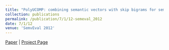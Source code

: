 ```yaml
---
title: "PolyUCOMP: combining semantic vectors with skip bigrams for semantic textual similarity"
collection: publications
permalink: /publication/7/1/12-semeval_2012
date: 7/1/12
venue: 'SemvEval 2012'
---
```

[Paper](https://hunterhector.github.io/files/papers/Xu,_Lu,_Liu_-_2012_-_SemEval_12_Proceedings_of_the_First_Joint_Conference_on_Lexical_and_Computational_Semantics.pdf) \| [Project Page](#)
